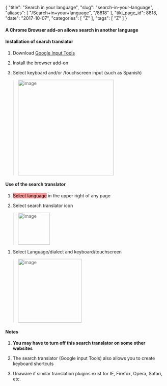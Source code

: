 {
    "title": "Search in your language",
    "slug": "search-in-your-language",
    "aliases": [
        "/Search+in+your+language",
        "/8818"
    ],
    "tiki_page_id": 8818,
    "date": "2017-10-07",
    "categories": [
        "Z"
    ],
    "tags": [
        "Z"
    ]
}


#### A Chrome Browser add-on allows search in another language

#### Installation  of search translator

1. Download [Google Input Tools](https://chrome.google.com/webstore/detail/google-input-tools/mclkkofklkfljcocdinagocijmpgbhab?hl=en%20) 

1. Install the browser add-on

1. Select keyboard and/or /touchscreen input (such as Spanish)

> <img src="https://d1bk1kqxc0sym.cloudfront.net/attachments/jpeg/googe-input-touch-and-key.jpg" alt="image" width="300">

#### Use of the search translator

1. <span style="color:black;background-color:#F99;">Select language</span> in the upper right of any page

1. Select search translator icon

> <img src="https://d1bk1kqxc0sym.cloudfront.net/attachments/jpeg/google-input-tool-icon.jpg" alt="image" width="100">

1. Select Language/dialect and keyboard/touchscreen

> <img src="https://d1bk1kqxc0sym.cloudfront.net/attachments/jpeg/select-language.jpg" alt="image" width="200">

#### Notes

1.  **You may have to turn off this search translator on some other websites** 

1. The search translator (Google input Tools) also allows you to create keyboard shortcuts

1. Unaware if similar translation plugins exist for IE, Firefox, Opera, Safari, etc.

<!-- ~tc~Menu – 1321  level 2  Search: Non-English~/tc~ -->